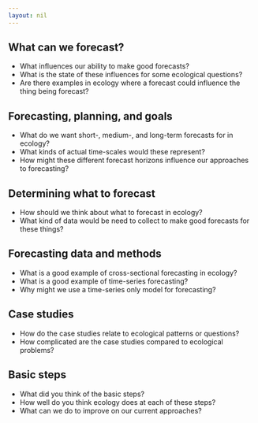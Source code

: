 ```yaml
---
layout: nil
---
```


## What can we forecast?

* What influences our ability to make good forecasts?
* What is the state of these influences for some ecological questions?
* Are there examples in ecology where a forecast could influence the thing being
  forecast?
  
## Forecasting, planning, and goals

* What do we want short-, medium-, and long-term forecasts for in ecology?
* What kinds of actual time-scales would these represent?
* How might these different forecast horizons influence our approaches to
  forecasting?

## Determining what to forecast

* How should we think about what to forecast in ecology?
* What kind of data would be need to collect to make good forecasts for these
  things?

## Forecasting data and methods

* What is a good example of cross-sectional forecasting in ecology?
* What is a good example of time-series forecasting?
* Why might we use a time-series only model for forecasting?

## Case studies

* How do the case studies relate to ecological patterns or questions?
* How complicated are the case studies compared to ecological problems?

## Basic steps

* What did you think of the basic steps?
* How well do you think ecology does at each of these steps?
* What can we do to improve on our current approaches?
